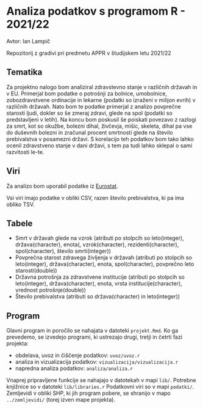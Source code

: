 # Analiza podatkov s programom R - 2021/22

Avtor: Ian Lampič

Repozitorij z gradivi pri predmetu APPR v študijskem letu 2021/22

## Tematika

Za projektno nalogo bom analiziral zdravstevno stanje v različnih državah in v EU. Primerjal bom 
podatke o potrošnji za bolnice, umobolnice, zobozdravstvene ordinacije in lekarne (podatki so izraženi v milijon evrih) v različnih državah. 
Nato bom te podatke primerjal z analizo povprečne starosti ljudi, dokler so še zmeraj zdravi, glede na spol (podatki so predstavljeni v letih).
Na koncu bom poskusil še poiskati povezavo z razlogi za smrt, kot so okužbe, bolezni dihal, živčevja, mišic, skeleta, dihal pa vse do duševnih bolezni in zračunal procent smrtnosti glede na število prebivalstva v posamezni državi. S korelacijo teh podatkov bom tako lahko ocenil zdravstveno stanje v dani državi, s tem pa tudi lahko sklepal o sami razvitosti le-te.

## Viri  

Za analizo bom uporabil podatke iz [Eurostat](https://ec.europa.eu/eurostat). 

Vsi viri imajo podatke v obliki CSV, razen število prebivalstva, ki pa ima obliko TSV.

## Tabele

* Smrt v državah glede na vzrok (atributi po stolpcih so leto(integer), država(character), enota(, vzrok(character), rezidenti(character), spol(character), število smrti(integer))
* Povprečna starost zdravega življenja v državah (atributi po stolpcih so leto(integer), država(character), enota, spol(character), povprečno leto starosti(double))
* Državna potrošnja za zdravstvene institucije (atributi po stolpcih so leto(integer), država(character), enota, vrsta institucije(character), vrednost potrošnje(double))
* Število prebivalstva (atributi so država(character) in leto(integer))

## Program

Glavni program in poročilo se nahajata v datoteki `projekt.Rmd`.
Ko ga prevedemo, se izvedejo programi, ki ustrezajo drugi, tretji in četrti fazi projekta:

* obdelava, uvoz in čiščenje podatkov: `uvoz/uvoz.r`
* analiza in vizualizacija podatkov: `vizualizacija/vizualizacija.r`
* napredna analiza podatkov: `analiza/analiza.r`

Vnaprej pripravljene funkcije se nahajajo v datotekah v mapi `lib/`.
Potrebne knjižnice so v datoteki `lib/libraries.r`
Podatkovni viri so v mapi `podatki/`.
Zemljevidi v obliki SHP, ki jih program pobere,
se shranijo v mapo `../zemljevidi/` (torej izven mape projekta).
